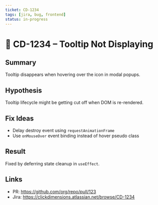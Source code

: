 ```yaml
---
ticket: CD-1234
tags: [jira, bug, frontend]
status: in-progress
---
```


# 🎫 CD-1234 – Tooltip Not Displaying

## Summary
Tooltip disappears when hovering over the icon in modal popups.

## Hypothesis
Tooltip lifecycle might be getting cut off when DOM is re-rendered.

## Fix Ideas
- Delay destroy event using `requestAnimationFrame`
- Use `onMouseOver` event binding instead of hover pseudo class

## Result
Fixed by deferring state cleanup in `useEffect`.

## Links
- PR: https://github.com/org/repo/pull/123
- Jira: https://clickdimensions.atlassian.net/browse/CD-1234
